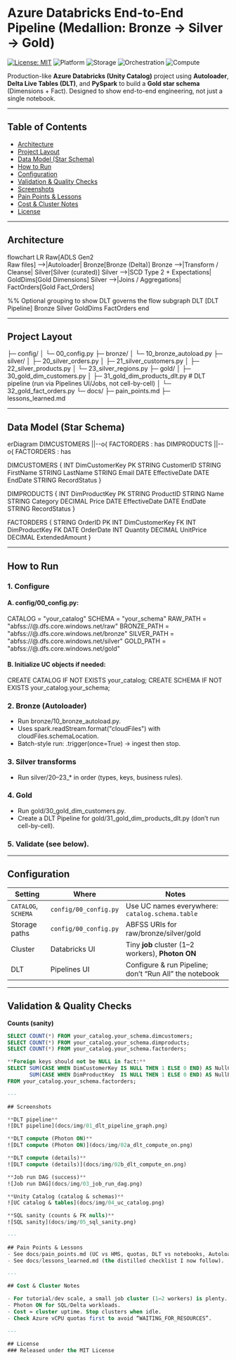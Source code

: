 # Azure Databricks End-to-End Pipeline (Medallion: Bronze → Silver → Gold)

[![License: MIT](https://img.shields.io/badge/License-MIT-green.svg)](LICENSE)
![Platform](https://img.shields.io/badge/Platform-Azure%20Databricks-blue)
![Storage](https://img.shields.io/badge/Storage-Delta%20Lake-blueviolet)
![Orchestration](https://img.shields.io/badge/Orchestration-Delta%20Live%20Tables-orange)
![Compute](https://img.shields.io/badge/Compute-Photon%20ON-success)

Production-like **Azure Databricks (Unity Catalog)** project using **Autoloader**, **Delta Live Tables (DLT)**, and **PySpark** to build a **Gold star schema** (Dimensions + Fact). Designed to show end-to-end engineering, not just a single notebook.

---

## Table of Contents
- [Architecture](#architecture)
- [Project Layout](#project-layout)
- [Data Model (Star Schema)](#data-model-star-schema)
- [How to Run](#how-to-run)
- [Configuration](#configuration)
- [Validation & Quality Checks](#validation--quality-checks)
- [Screenshots](#screenshots)
- [Pain Points & Lessons](#pain-points--lessons)
- [Cost & Cluster Notes](#cost--cluster-notes)
- [License](#license)

---

## Architecture

flowchart LR
  Raw[ADLS Gen2<br/>Raw files] -->|Autoloader| Bronze[Bronze (Delta)]
  Bronze -->|Transform / Cleanse| Silver[Silver (curated)]
  Silver -->|SCD Type 2 + Expectations| GoldDims[Gold Dimensions]
  Silver -->|Joins / Aggregations| FactOrders[Gold Fact_Orders]

  %% Optional grouping to show DLT governs the flow
  subgraph DLT [DLT Pipeline]
    Bronze
    Silver
    GoldDims
    FactOrders
  end

---

## Project Layout
├─ config/
│  └─ 00_config.py
├─ bronze/
│  └─ 10_bronze_autoload.py
├─ silver/
│  ├─ 20_silver_orders.py
│  ├─ 21_silver_customers.py
│  ├─ 22_silver_products.py
│  └─ 23_silver_regions.py
├─ gold/
│  ├─ 30_gold_dim_customers.py
│  ├─ 31_gold_dim_products_dlt.py   # DLT pipeline (run via Pipelines UI/Jobs, not cell-by-cell)
│  └─ 32_gold_fact_orders.py
└─ docs/
   ├─ pain_points.md
   ├─ lessons_learned.md

---

## Data Model (Star Schema)

erDiagram
  DIMCUSTOMERS ||--o{ FACTORDERS : has
  DIMPRODUCTS  ||--o{ FACTORDERS : has

  DIMCUSTOMERS {
    INT    DimCustomerKey PK
    STRING CustomerID
    STRING FirstName
    STRING LastName
    STRING Email
    DATE   EffectiveDate
    DATE   EndDate
    STRING RecordStatus
  }

  DIMPRODUCTS {
    INT    DimProductKey PK
    STRING ProductID
    STRING Name
    STRING Category
    DECIMAL Price
    DATE   EffectiveDate
    DATE   EndDate
    STRING RecordStatus
  }

  FACTORDERS {
    STRING OrderID PK
    INT    DimCustomerKey FK
    INT    DimProductKey  FK
    DATE   OrderDate
    INT    Quantity
    DECIMAL UnitPrice
    DECIMAL ExtendedAmount
  }

---

## How to Run

### 1. Configure

#### A. config/00_config.py:
CATALOG = "your_catalog"
SCHEMA  = "your_schema"
RAW_PATH     = "abfss://<container>@<account>.dfs.core.windows.net/raw"
BRONZE_PATH  = "abfss://<container>@<account>.dfs.core.windows.net/bronze"
SILVER_PATH  = "abfss://<container>@<account>.dfs.core.windows.net/silver"
GOLD_PATH    = "abfss://<container>@<account>.dfs.core.windows.net/gold"


#### B. Initialize UC objects if needed:
CREATE CATALOG IF NOT EXISTS your_catalog;
CREATE SCHEMA  IF NOT EXISTS your_catalog.your_schema;

### 2. Bronze (Autoloader)
- Run bronze/10_bronze_autoload.py.
- Uses spark.readStream.format("cloudFiles") with cloudFiles.schemaLocation.
- Batch-style run: .trigger(once=True) → ingest then stop.

### 3. Silver transforms
- Run silver/20–23_* in order (types, keys, business rules).

### 4. Gold
- Run gold/30_gold_dim_customers.py.
- Create a DLT Pipeline for gold/31_gold_dim_products_dlt.py (don’t run cell-by-cell).

### 5. Validate (see below).

---

## Configuration

| Setting             | Where                 | Notes                                                  |
| ------------------- | --------------------- | ------------------------------------------------------ |
| `CATALOG`, `SCHEMA` | `config/00_config.py` | Use UC names everywhere: `catalog.schema.table`        |
| Storage paths       | `config/00_config.py` | ABFSS URIs for raw/bronze/silver/gold                  |
| Cluster             | Databricks UI         | Tiny **job** cluster (1–2 workers), **Photon ON**      |
| DLT                 | Pipelines UI          | Configure & run Pipeline; don’t “Run All” the notebook |

---

## Validation & Quality Checks

**Counts (sanity)**  
```sql
SELECT COUNT(*) FROM your_catalog.your_schema.dimcustomers;
SELECT COUNT(*) FROM your_catalog.your_schema.dimproducts;
SELECT COUNT(*) FROM your_catalog.your_schema.factorders;

**Foreign keys should not be NULL in fact:**
SELECT SUM(CASE WHEN DimCustomerKey IS NULL THEN 1 ELSE 0 END) AS NullCustomerFK,
       SUM(CASE WHEN DimProductKey  IS NULL THEN 1 ELSE 0 END) AS NullProductFK
FROM your_catalog.your_schema.factorders;

---

## Screenshots

**DLT pipeline**  
![DLT pipeline](docs/img/01_dlt_pipeline_graph.png)

**DLT compute (Photon ON)**  
![DLT compute (Photon ON)](docs/img/02a_dlt_compute_on.png)

**DLT compute (details)**  
![DLT compute (details)](docs/img/02b_dlt_compute_on.png)

**Job run DAG (success)**  
![Job run DAG](docs/img/03_job_run_dag.png)

**Unity Catalog (catalog & schemas)**  
![UC catalog & tables](docs/img/04_uc_catalog.png)

**SQL sanity (counts & FK nulls)**  
![SQL sanity](docs/img/05_sql_sanity.png)

---

## Pain Points & Lessons
- See docs/pain_points.md (UC vs HMS, quotas, DLT vs notebooks, Autoloader gotchas).
- See docs/lessons_learned.md (the distilled checklist I now follow).

---

## Cost & Cluster Notes

- For tutorial/dev scale, a small job cluster (1–2 workers) is plenty.
- Photon ON for SQL/Delta workloads.
- Cost ≈ cluster uptime. Stop clusters when idle.
- Check Azure vCPU quotas first to avoid “WAITING_FOR_RESOURCES”.

---

## License
### Released under the MIT License
